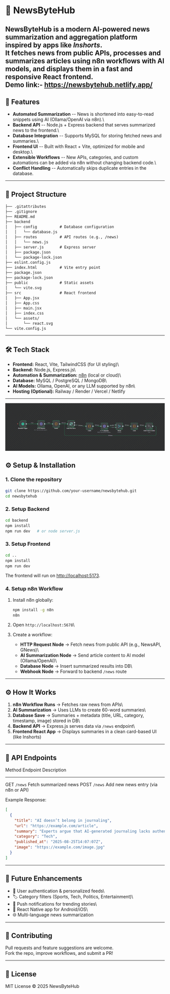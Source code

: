 # 📰 NewsByteHub

NewsByteHub is a modern **AI-powered news summarization and aggregation
platform** inspired by apps like *Inshorts*.\
It fetches news from public APIs, processes and summarizes articles
using **n8n workflows with AI models**, and displays them in a **fast
and responsive React frontend**.\
Demo link:- https://newsbytehub.netlify.app/
------------------------------------------------------------------------

## 🚀 Features

-   **Automated Summarization** -- News is shortened into easy-to-read
    snippets using AI (Ollama/OpenAI via n8n).\
-   **Backend API** -- Node.js + Express backend that serves summarized
    news to the frontend.\
-   **Database Integration** -- Supports MySQL for
    storing fetched news and summaries.\
-   **Frontend UI** -- Built with React + Vite, optimized for mobile and
    desktop.\
-   **Extensible Workflows** -- New APIs, categories, and custom
    automations can be added via n8n without changing backend code.\
-   **Conflict Handling** -- Automatically skips duplicate entries in
    the database.

------------------------------------------------------------------------

## 📂 Project Structure

    ├── .gitattributes
    ├── .gitignore
    ├── README.md
    ├── backend
    │   ├── config          # Database configuration
    │   │   └── database.js
    │   ├── routes          # API routes (e.g., /news)
    │   │   └── news.js
    │   ├── server.js       # Express server
    │   ├── package.json
    │   └── package-lock.json
    ├── eslint.config.js
    ├── index.html          # Vite entry point
    ├── package.json
    ├── package-lock.json
    ├── public              # Static assets
    │   └── vite.svg
    ├── src                 # React frontend
    │   ├── App.jsx
    │   ├── App.css
    │   ├── main.jsx
    │   ├── index.css
    │   └── assets/
    │       └── react.svg
    └── vite.config.js

------------------------------------------------------------------------

## 🛠️ Tech Stack

-   **Frontend:** React, Vite, TailwindCSS (for UI styling)\
-   **Backend:** Node.js, Express.js\
-   **Automation & Summarization:** [n8n](https://n8n.io/) (local or
    cloud)\
-   **Database:** MySQL / PostgreSQL / MongoDB\
-   **AI Models:** Ollama, OpenAI, or any LLM supported by n8n\
-   **Hosting (Optional):** Railway / Render / Vercel / Netlify

------------------------------------------------------------------------
![N8N Diagram](./public/N8N.png)

## ⚙️ Setup & Installation

### 1. Clone the repository

``` bash
git clone https://github.com/your-username/newsbytehub.git
cd newsbytehub
```

### 2. Setup Backend

``` bash
cd backend
npm install
npm run dev   # or node server.js
```

### 3. Setup Frontend

``` bash
cd ..
npm install
npm run dev
```

The frontend will run on <http://localhost:5173>.

### 4. Setup n8n Workflow

1.  Install n8n globally:

    ``` bash
    npm install -g n8n
    n8n
    ```

2.  Open `http://localhost:5678`\

3.  Create a workflow:

    -   **HTTP Request Node** → Fetch news from public API (e.g.,
        NewsAPI, GNews)\
    -   **AI Summarization Node** → Send article content to AI model
        (Ollama/OpenAI)\
    -   **Database Node** → Insert summarized results into DB\
    -   **Webhook Node** → Forward to backend `/news` route

------------------------------------------------------------------------

## ⚙️ How It Works

1.  **n8n Workflow Runs** → Fetches raw news from APIs\
2.  **AI Summarization** → Uses LLMs to create 60-word summaries\
3.  **Database Save** → Summaries + metadata (title, URL, category,
    timestamp, image) stored in DB\
4.  **Backend API** → Express.js serves data via `/news` endpoint\
5.  **Frontend React App** → Displays summaries in a clean card-based UI
    (like Inshorts)

------------------------------------------------------------------------

## 📡 API Endpoints

  Method   Endpoint   Description
  -------- ---------- -------------------------------------
  GET      `/news`    Fetch summarized news
  POST     `/news`    Add new news entry (via n8n or API)

Example Response:

``` json
[
  {
    "title": "AI doesn’t belong in journaling",
    "url": "https://example.com/article",
    "summary": "Experts argue that AI-generated journaling lacks authenticity...",
    "category": "Tech",
    "published_at": "2025-08-25T14:07:07Z",
    "image": "https://example.com/image.jpg"
  }
]
```

------------------------------------------------------------------------

## 📌 Future Enhancements

-   🔐 User authentication & personalized feeds\
-   🏷️ Category filters (Sports, Tech, Politics, Entertainment)\
-   🔔 Push notifications for trending stories\
-   📱 React Native app for Android/iOS\
-   🌐 Multi-language news summarization

------------------------------------------------------------------------

## 🤝 Contributing

Pull requests and feature suggestions are welcome.\
Fork the repo, improve workflows, and submit a PR!

------------------------------------------------------------------------

## 📄 License

MIT License © 2025 NewsByteHub
